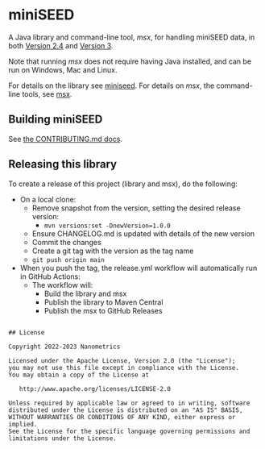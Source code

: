 # miniSEED

A Java library and command-line tool, *msx*, for handling miniSEED data, in both
[Version 2.4](http://www.fdsn.org/pdf/SEEDManual_V2.4.pdf)
and [Version 3](https://miniseed3.readthedocs.io/en/latest/).

Note that running *msx* does not require having Java installed, and can be run on Windows, Mac and
Linux.

For details on the library see [miniseed](miniseed/README.md).
For details on *msx*, the command-line tools, see [msx](msx/README.md).

## Building miniSEED

See [the CONTRIBUTING.md docs](CONTRIBUTING.md#building-miniseed).

## Releasing this library

To create a release of this project (library and msx), do the following:

* On a local clone:
    * Remove snapshot from the version, setting the desired release version:
        * `mvn versions:set -DnewVersion=1.0.0`
    * Ensure CHANGELOG.md is updated with details of the new version
    * Commit the changes
    * Create a git tag with the version as the tag name
    * `git push origin main`
* When you push the tag, the release.yml workflow will automatically run in GitHub Actions:
  * The workflow will:
      * Build the library and msx
      * Publish the library to Maven Central
      * Publish the msx to GitHub Releases
```

## License

```

    Copyright 2022-2023 Nanometrics

    Licensed under the Apache License, Version 2.0 (the "License");
    you may not use this file except in compliance with the License.
    You may obtain a copy of the License at

       http://www.apache.org/licenses/LICENSE-2.0

    Unless required by applicable law or agreed to in writing, software
    distributed under the License is distributed on an "AS IS" BASIS,
    WITHOUT WARRANTIES OR CONDITIONS OF ANY KIND, either express or implied.
    See the License for the specific language governing permissions and
    limitations under the License.

```
